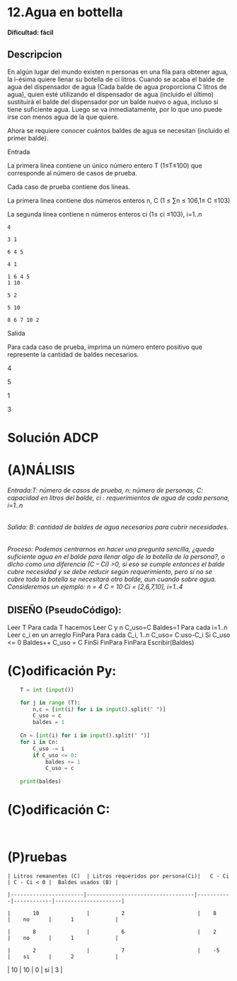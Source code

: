 
# 12.Agua en bottella

#### Dificultad: fácil

## Descripcion

En algún lugar del mundo existen n personas en una fila para obtener agua, la i-ésima quiere llenar su botella de ci litros. Cuando se acaba el balde de agua del dispensador de agua (Cada balde de agua proporciona C litros de agua), quien esté utilizando el dispensador de agua (incluido el último) sustituirá el balde del dispensador por un balde nuevo o agua, incluso si tiene suficiente agua. Luego se va inmediatamente, por lo que uno puede irse con menos agua de la que quiere.

Ahora se requiere conocer cuántos baldes de agua se necesitan (incluido el primer balde).

Entrada

La primera línea contiene un único número entero T (1≤T≤100) que corresponde al número de casos de prueba.

Cada caso de prueba contiene dos líneas.

La primera línea contiene dos números enteros n, C (1 ≤ ∑n ≤ 106,1≤ C ≤103)

La segunda línea contiene n números enteros ci (1≤ ci ≤103), i=1..n

    4
    
    3 1
    
    6 4 5
    
    4 1
    
    1 6 4 5
    1 10
    
    5 2
    
    5 10
    
    8 6 7 10 2

Salida

Para cada caso de prueba, imprima un número entero positivo que represente la cantidad de baldes necesarios.

4

5

1

3



# Solución ADCP

# (A)NÁLISIS

###### Entrada:T: número de casos de prueba, n: número de personas, C: capacidad en litros del balde, ci : requerimientos de agua de cada persona, i=1..n

###### Salida: B:  cantidad de baldes de agua necesarios para cubrir necesidades. 

###### Proceso: Podemos centrarnos en hacer una pregunta sencilla, ¿queda suficiente agua en el balde para llenar algo de la botella de la persona?, o dicho como una diferencia (C – Ci) >0, si eso se cumple entonces el balde cubre necesidad y se debe reducir según requerimiento, pero si no se cubre toda la botella se necesitará otro balde, aun cuando sobre agua.  Consideremos un ejemplo: n = 4 C = 10 Ci = [2,6,7,10], i=1..4




## DISEÑO (PseudoCódigo):

Leer T
    Para cada T hacemos
        Leer C y n
        C_uso=C
        Baldes=1
        Para cada i=1..n
            Leer c_i en un arreglo
        FinPara
        Para cada C_i, 1..n
            C_uso= C:uso-C_i
            Si C_uso <= 0
                Baldes++
                C_uso = C
            FinSi
        FinPara
    FinPara
Escribir(Baldes)



# (C)odificación Py:
```py
    T = int (input())

    for j in range (T):
        n,c = [int(i) for i in input().split(" ")]
        C_uso = c
        baldes = 1
    
    Cn = [int(i) for i in input().split(" ")]
    for i in Cn:
        C_uso -= i
        if C_uso <= 0:
            baldes += 1
            C_uso = c
            
    print(baldes)
```
# (C)odificación C:
```c
    
```
# (P)ruebas


    | Litros remanentes (C)  | Litros requeridos por persona(Ci)|	C - Ci  | C - Ci < 0 |	Baldes usados (B) |
    
    |-----------------------|----------------------------------|-----------|------------|---------------------|
    
    |       10		         |		    2	                    |    8	    |    no	     | 		1             |
    
    |       8		         |		    6	                    |    2	    |    no	     | 		1             |
    
    |       2		         |		    7	                    |    -5	    |    si	     | 		2             |

|       10		         |		    10	                    |    0	    |    si	     | 		3             |



